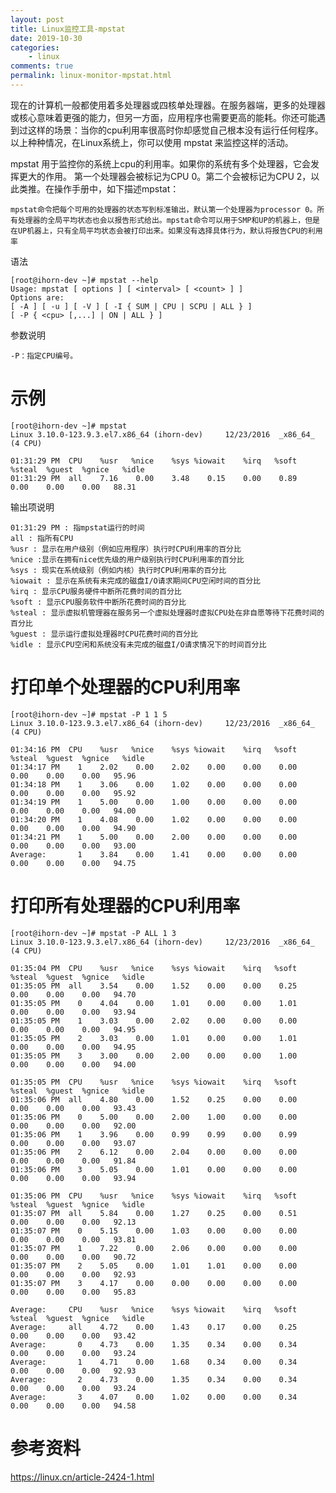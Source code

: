 ```yaml
---
layout: post
title: Linux监控工具-mpstat
date: 2019-10-30
categories:
    - linux
comments: true
permalink: linux-monitor-mpstat.html
---
```


现在的计算机一般都使用着多处理器或四核单处理器。在服务器端，更多的处理器或核心意味着更强的能力，但另一方面，应用程序也需要更高的能耗。你还可能遇到过这样的场景：当你的cpu利用率很高时你却感觉自己根本没有运行任何程序。以上种种情况，在Linux系统上，你可以使用 mpstat 来监控这样的活动。 

mpstat 用于监控你的系统上cpu的利用率。如果你的系统有多个处理器，它会发挥更大的作用。 第一个处理器会被标记为CPU 0。第二个会被标记为CPU 2，以此类推。在操作手册中，如下描述mpstat：

	mpstat命令把每个可用的处理器的状态写到标准输出，默认第一个处理器为processor 0。所有处理器的全局平均状态也会以报告形式给出。mpstat命令可以用于SMP和UP的机器上，但是在UP机器上，只有全局平均状态会被打印出来。如果没有选择具体行为，默认将报告CPU的利用率

语法

	[root@ihorn-dev ~]# mpstat --help
	Usage: mpstat [ options ] [ <interval> [ <count> ] ]
	Options are:
	[ -A ] [ -u ] [ -V ] [ -I { SUM | CPU | SCPU | ALL } ]
	[ -P { <cpu> [,...] | ON | ALL } ]

参数说明

	-P：指定CPU编号。


# 示例

	[root@ihorn-dev ~]# mpstat
	Linux 3.10.0-123.9.3.el7.x86_64 (ihorn-dev) 	12/23/2016 	_x86_64_	(4 CPU)
	
	01:31:29 PM  CPU    %usr   %nice    %sys %iowait    %irq   %soft  %steal  %guest  %gnice   %idle
	01:31:29 PM  all    7.16    0.00    3.48    0.15    0.00    0.89    0.00    0.00    0.00   88.31

输出项说明


    01:31:29 PM : 指mpstat运行的时间
    all : 指所有CPU
    %usr : 显示在用户级别（例如应用程序）执行时CPU利用率的百分比
    %nice :显示在拥有nice优先级的用户级别执行时CPU利用率的百分比
    %sys : 现实在系统级别（例如内核）执行时CPU利用率的百分比
    %iowait : 显示在系统有未完成的磁盘I/O请求期间CPU空闲时间的百分比
    %irq : 显示CPU服务硬件中断所花费时间的百分比
    %soft : 显示CPU服务软件中断所花费时间的百分比
    %steal : 显示虚拟机管理器在服务另一个虚拟处理器时虚拟CPU处在非自愿等待下花费时间的百分比
    %guest : 显示运行虚拟处理器时CPU花费时间的百分比
    %idle : 显示CPU空闲和系统没有未完成的磁盘I/O请求情况下的时间百分比

# 打印单个处理器的CPU利用率

	[root@ihorn-dev ~]# mpstat -P 1 1 5
	Linux 3.10.0-123.9.3.el7.x86_64 (ihorn-dev) 	12/23/2016 	_x86_64_	(4 CPU)
	
	01:34:16 PM  CPU    %usr   %nice    %sys %iowait    %irq   %soft  %steal  %guest  %gnice   %idle
	01:34:17 PM    1    2.02    0.00    2.02    0.00    0.00    0.00    0.00    0.00    0.00   95.96
	01:34:18 PM    1    3.06    0.00    1.02    0.00    0.00    0.00    0.00    0.00    0.00   95.92
	01:34:19 PM    1    5.00    0.00    1.00    0.00    0.00    0.00    0.00    0.00    0.00   94.00
	01:34:20 PM    1    4.08    0.00    1.02    0.00    0.00    0.00    0.00    0.00    0.00   94.90
	01:34:21 PM    1    5.00    0.00    2.00    0.00    0.00    0.00    0.00    0.00    0.00   93.00
	Average:       1    3.84    0.00    1.41    0.00    0.00    0.00    0.00    0.00    0.00   94.75

# 打印所有处理器的CPU利用率

	[root@ihorn-dev ~]# mpstat -P ALL 1 3
	Linux 3.10.0-123.9.3.el7.x86_64 (ihorn-dev) 	12/23/2016 	_x86_64_	(4 CPU)
	
	01:35:04 PM  CPU    %usr   %nice    %sys %iowait    %irq   %soft  %steal  %guest  %gnice   %idle
	01:35:05 PM  all    3.54    0.00    1.52    0.00    0.00    0.25    0.00    0.00    0.00   94.70
	01:35:05 PM    0    4.04    0.00    1.01    0.00    0.00    1.01    0.00    0.00    0.00   93.94
	01:35:05 PM    1    3.03    0.00    2.02    0.00    0.00    0.00    0.00    0.00    0.00   94.95
	01:35:05 PM    2    3.03    0.00    1.01    0.00    0.00    1.01    0.00    0.00    0.00   94.95
	01:35:05 PM    3    3.00    0.00    2.00    0.00    0.00    1.00    0.00    0.00    0.00   94.00
	
	01:35:05 PM  CPU    %usr   %nice    %sys %iowait    %irq   %soft  %steal  %guest  %gnice   %idle
	01:35:06 PM  all    4.80    0.00    1.52    0.25    0.00    0.00    0.00    0.00    0.00   93.43
	01:35:06 PM    0    5.00    0.00    2.00    1.00    0.00    0.00    0.00    0.00    0.00   92.00
	01:35:06 PM    1    3.96    0.00    0.99    0.99    0.00    0.99    0.00    0.00    0.00   93.07
	01:35:06 PM    2    6.12    0.00    2.04    0.00    0.00    0.00    0.00    0.00    0.00   91.84
	01:35:06 PM    3    5.05    0.00    1.01    0.00    0.00    0.00    0.00    0.00    0.00   93.94
	
	01:35:06 PM  CPU    %usr   %nice    %sys %iowait    %irq   %soft  %steal  %guest  %gnice   %idle
	01:35:07 PM  all    5.84    0.00    1.27    0.25    0.00    0.51    0.00    0.00    0.00   92.13
	01:35:07 PM    0    5.15    0.00    1.03    0.00    0.00    0.00    0.00    0.00    0.00   93.81
	01:35:07 PM    1    7.22    0.00    2.06    0.00    0.00    0.00    0.00    0.00    0.00   90.72
	01:35:07 PM    2    5.05    0.00    1.01    1.01    0.00    0.00    0.00    0.00    0.00   92.93
	01:35:07 PM    3    4.17    0.00    0.00    0.00    0.00    0.00    0.00    0.00    0.00   95.83
	
	Average:     CPU    %usr   %nice    %sys %iowait    %irq   %soft  %steal  %guest  %gnice   %idle
	Average:     all    4.72    0.00    1.43    0.17    0.00    0.25    0.00    0.00    0.00   93.42
	Average:       0    4.73    0.00    1.35    0.34    0.00    0.34    0.00    0.00    0.00   93.24
	Average:       1    4.71    0.00    1.68    0.34    0.00    0.34    0.00    0.00    0.00   92.93
	Average:       2    4.73    0.00    1.35    0.34    0.00    0.34    0.00    0.00    0.00   93.24
	Average:       3    4.07    0.00    1.02    0.00    0.00    0.34    0.00    0.00    0.00   94.58

# 参考资料

https://linux.cn/article-2424-1.html